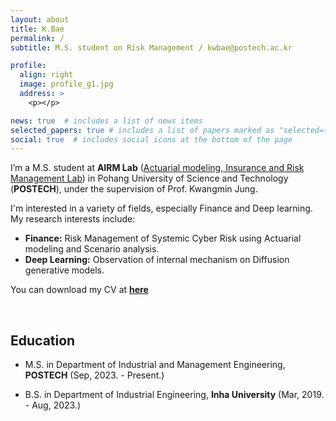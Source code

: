 ```yaml
---
layout: about
title: K.Bae
permalink: /
subtitle: M.S. student on Risk Management / kwbae@postech.ac.kr

profile:
  align: right
  image: profile_g1.jpg
  address: >
    <p></p>

news: true  # includes a list of news items
selected_papers: true # includes a list of papers marked as "selected={true}"
social: true  # includes social icons at the bottom of the page
---
```


I’m a M.S. student at **AIRM Lab** ([Actuarial modeling, Insurance and Risk Management Lab](https://airm.postech.ac.kr/)) in Pohang University of Science and Technology (**POSTECH**), under the supervision of Prof. Kwangmin Jung.

I'm interested in a variety of fields, especially Finance and Deep learning. My research interests include: 

- **Finance:** Risk Management of Systemic Cyber Risk using Actuarial modeling and Scenario analysis.
- **Deep Learning:** Observation of internal mechanism on Diffusion generative models.

You can download my CV at **[here](../assets/pdf/CV_K,Bae.pdf)**

<br>

## Education
- M.S. in Department of Industrial and Management Engineering, **POSTECH** (Sep, 2023. - Present.)
  
- B.S. in Department of Industrial Engineering, **Inha University** (Mar, 2019. - Aug, 2023.)


<br>
